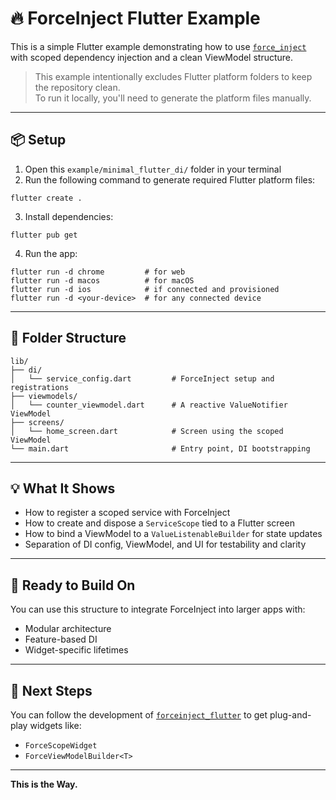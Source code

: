 # 🔥 ForceInject Flutter Example

This is a simple Flutter example demonstrating how to use [`force_inject`](https://pub.dev/packages/force_inject) with scoped dependency injection and a clean ViewModel structure.

> This example intentionally excludes Flutter platform folders to keep the repository clean.  
> To run it locally, you'll need to generate the platform files manually.

---

## 📦 Setup

1. Open this `example/minimal_flutter_di/` folder in your terminal
2. Run the following command to generate required Flutter platform files:

```
flutter create .
```

3. Install dependencies:

```
flutter pub get
```

4. Run the app:

```
flutter run -d chrome         # for web
flutter run -d macos          # for macOS
flutter run -d ios            # if connected and provisioned
flutter run -d <your-device>  # for any connected device
```

---

## 📁 Folder Structure

```
lib/
├── di/
│   └── service_config.dart         # ForceInject setup and registrations
├── viewmodels/
│   └── counter_viewmodel.dart      # A reactive ValueNotifier ViewModel
├── screens/
│   └── home_screen.dart            # Screen using the scoped ViewModel
└── main.dart                       # Entry point, DI bootstrapping
```

---

## 💡 What It Shows

- How to register a scoped service with ForceInject
- How to create and dispose a `ServiceScope` tied to a Flutter screen
- How to bind a ViewModel to a `ValueListenableBuilder` for state updates
- Separation of DI config, ViewModel, and UI for testability and clarity

---

## 🧪 Ready to Build On

You can use this structure to integrate ForceInject into larger apps with:
- Modular architecture
- Feature-based DI
- Widget-specific lifetimes

---

## 👀 Next Steps

You can follow the development of [`forceinject_flutter`](https://pub.dev/publishers/diegogarcia.ca) to get plug-and-play widgets like:

- `ForceScopeWidget`
- `ForceViewModelBuilder<T>`

---

**This is the Way.**
